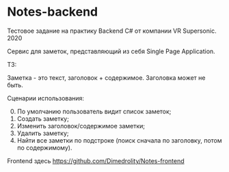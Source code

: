 # Notes-backend
Тестовое задание на практику Backend C# от компании VR Supersonic. 2020

Сервис для заметок, представляющий из себя Single Page Application.

ТЗ:

Заметка - это текст, заголовок + содержимое. Заголовка может не быть.

Сценарии использования: 

0. По умолчанию пользователь видит список заметок;
1. Создать заметку;
2. Изменить заголовок/содержимое заметки;
3. Удалить заметку;
4. Найти все заметки по подстроке (поиск сначала по заголовку, потом по содержимому).

Frontend здесь https://github.com/Dimedrolity/Notes-frontend

